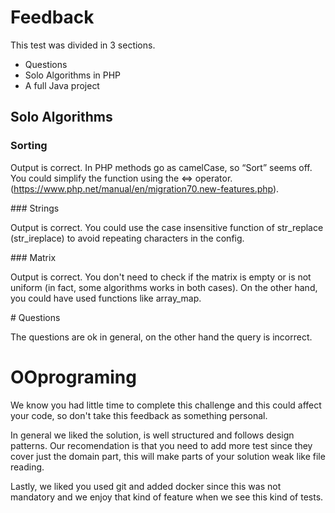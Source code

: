 # Feedback

This test was divided in 3 sections.

- Questions
- Solo Algorithms in PHP
- A full Java project

## Solo Algorithms

### Sorting

Output is correct.
In PHP methods go as camelCase, so “Sort” seems off.
You could simplify the function using the <=> operator.
(https://www.php.net/manual/en/migration70.new-features.php).

### Strings

Output is correct.
You could use the case insensitive function of str_replace (str_ireplace) to avoid repeating characters in the config.

### Matrix

Output is correct.
You don't need to check if the matrix is empty or is not uniform (in fact, some algorithms works in both cases). On the other hand, you could have used functions like array_map.

# Questions

The questions are ok in general, on the other hand the query is incorrect.

# OOprograming

We know you had little time to complete this challenge and this could affect your code, so don't take this feedback as something personal.

In general we liked the solution, is well structured and follows design patterns. Our recomendation is that you need to add more test since they cover just the domain part, this will make parts of your solution weak like file reading.

Lastly, we liked you used git and added docker since this was not mandatory and we enjoy that kind of feature when we see this kind of tests.
